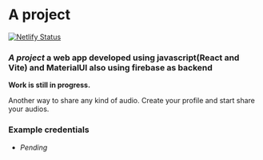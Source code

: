 # A project

[![Netlify Status](https://api.netlify.com/api/v1/badges/3f3ae7a4-3b98-47eb-9e51-7fa99ffda8f4/deploy-status)](https://app.netlify.com/sites/dapper-tanuki-bfa3a1/deploys)

### _A project_ a web app developed using javascript(React and Vite) and MaterialUI also using firebase as backend

__Work is still in progress.__

Another way to share any kind of audio. Create your profile and start share your audios.

### Example credentials

- _Pending_
